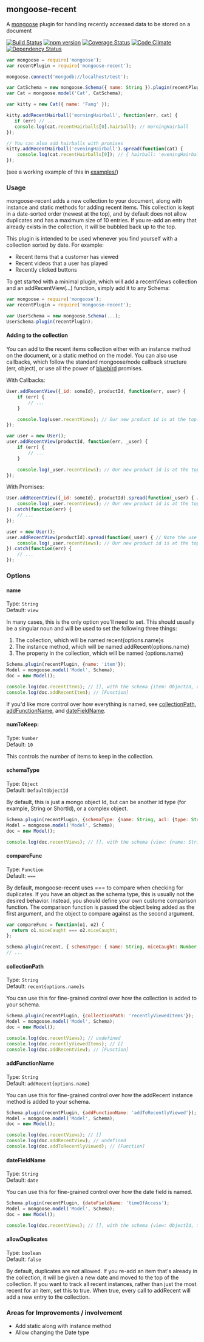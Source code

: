 ## mongoose-recent

A [mongoose](http://mongoosejs.com/) plugin for handling recently accessed data to be stored on a document

[![Build Status](https://travis-ci.org/jacob-meacham/mongoose-recent.svg?branch=master)](https://travis-ci.org/jacob-meacham/mongoose-recent)
[![npm version](https://badge.fury.io/js/mongoose-recent.svg)](http://badge.fury.io/js/mongoose-recent)
[![Coverage Status](https://coveralls.io/repos/jacob-meacham/mongoose-recent/badge.svg?branch=master)](https://coveralls.io/r/jacob-meacham/mongoose-recent?branch=master)
[![Code Climate](https://codeclimate.com/github/jacob-meacham/mongoose-recent/badges/gpa.svg)](https://codeclimate.com/github/jacob-meacham/mongoose-recent)
[![Dependency Status](https://www.versioneye.com/user/projects/554911185d4f9a0b9900127c/badge.svg?style=flat)](https://www.versioneye.com/user/projects/554911185d4f9a0b9900127c)

```javascript
var mongoose = require('mongoose');
var recentPlugin = require('mongoose-recent');

mongoose.connect('mongodb://localhost/test');

var CatSchema = new mongoose.Schema({ name: String }).plugin(recentPlugin, {name: 'hairball', schemaType: String});
var Cat = mongoose.model('Cat', CatSchema);

var kitty = new Cat({ name: 'Fang' });

kitty.addRecentHairball('morningHairball', function(err, cat) {
   if (err) // ...
   console.log(cat.recentHairballs[0].hairball); // morningHairball 
});

// You can also add hairballs with promises
kitty.addRecentHairball('eveningHairball').spread(function(cat) {
    console.log(cat.recentHairballs[0]); // { hairball: 'eveningHairball', date: Tue May 05 2015 10:17:53 }
});
```
(see a working example of this in [examples/](../blob/master/examples/))

### Usage
mongoose-recent adds a new collection to your document, along with instance and static methods for adding recent items. This collection is kept in a date-sorted order (newest at the top), and by default does not allow duplicates and has a maximum size of 10 entries. If you re-add an entry that already exists in the collection, it will be bubbled back up to the top.

This plugin is intended to be used whenever you find yourself with a collection sorted by date. For example:
* Recent items that a customer has viewed
* Recent videos that a user has played
* Recently clicked buttons

To get started with a minimal plugin, which will add a recentViews collection and an addRecentView(...) function, simply add it to any Schema:

```javascript
var mongoose = require('mongoose');
var recentPlugin = require('mongoose-recent');

var UserSchema = new mongoose.Schema(...);
UserSchema.plugin(recentPlugin);
```

#### Adding to the collection
You can add to the recent items collection either with an instance method on the document, or a static method on the model. You can also use callbacks, which follow the standard mongoose/node callback structure (err, object), or use all the power of [bluebird](https://github.com/petkaantonov/bluebird) promises.

With Callbacks:
```javascript
User.addRecentView({_id: someId}, productId, function(err, user) {
    if (err) {
        // ...
    }

    console.log(user.recentViews); // Our new product id is at the top.
});

var user = new User();
user.addRecentView(productId, function(err, _user) {
    if (err) {
        // ...
    }

    console.log(_user.recentViews); // Our new product id is at the top. 
});
```

With Promises:
```javascript
User.addRecentView({_id: someId}, productId).spread(function(_user) { // Pass in a query, just like you would for find one
    console.log(_user.recentViews); // Our new product id is at the top.
}).catch(function(err) {
    // ...
});

user = new User();
user.addRecentView(productId).spread(function(_user) { // Note the use of spread instead of then, because save returns (object, numAffected)
    console.log(_user.recentViews); // Our new product id is at the top.
}).catch(function(err) {
    // ...
});
```

### Options
#### name
Type: `String`<br/>
Default: `view`

In many cases, this is the only option you'll need to set. This should usually be a singular noun and will be used to set the following three things:

1. The collection, which will be named recent{options.name}s
2. The instance method, which will be named addRecent{options.name}
3. The property in the collection, which will be named {options.name}

```javascript
Schema.plugin(recentPlugin, {name: 'item'});
Model = mongoose.model('Model', Schema);
doc = new Model();

console.log(doc.recentItems); // [], with the schema {item: ObjectId, date: Date}
console.log(doc.addRecentItem); // [Function]
```

If you'd like more control over how everything is named, see [collectionPath](#collectionpath), [addFunctionName](#addfunctionname), and [dateFieldName](#datefieldname).

#### numToKeep:
Type: `Number`<br/>
Default: `10`

This controls the number of items to keep in the collection.

#### schemaType
Type: `Object`<br/>
Default: `DefaultObjectId`

By default, this is just a mongo object Id, but can be another id type (for example, String or ShortId), or a complex object.

```javascript
Schema.plugin(recentPlugin, {schemaType: {name: String, acl: {type: String, 'default': 'user'});
Model = mongoose.model('Model', Schema);
doc = new Model();

console.log(doc.recentViews); // [], with the schema {view: {name: String, acl: {type: String, 'default': 'user'}, date: Date}
```

#### compareFunc
Type: `Function`<br/>
Default: `===`

By default, mongoose-recent uses === to compare when checking for duplicates. If you have an object as the schema type, this is usually not the desired behavior. Instead, you should define your own custome comparison function. The comparison function is passed the object being added as the first argument, and the object to compare against as the second argument.

```javascript
var compareFunc = function(o1, o2) {
  return o1.miceCaught === o2.miceCaught;
};

Schema.plugin(recent, { schemaType: { name: String, miceCaught: Number }, compareFunc: compareFunc } );
// ...
```

#### collectionPath
Type: `String`<br/>
Default: `recent{options.name}s`

You can use this for fine-grained control over how the collection is added to your schema.

```javascript
Schema.plugin(recentPlugin, {collectionPath: 'recentlyViewedItems'});
Model = mongoose.model('Model', Schema);
doc = new Model();

console.log(doc.recentViews); // undefined
console.log(doc.recentlyViewedItems); // []
console.log(doc.addRecentView); // [Function]
```

#### addFunctionName
Type: `String`<br/>
Default: `addRecent{options.name}`

You can use this for fine-grained control over how the addRecent instance method is added to your schema.

```javascript
Schema.plugin(recentPlugin, {addFunctionName: 'addToRecentlyViewed'});
Model = mongoose.model('Model', Schema);
doc = new Model();

console.log(doc.recentViews); // []
console.log(doc.addRecentView); // undefined
console.log(doc.addToRecentlyViewed); // [Function]
```

#### dateFieldName
Type: `String`<br/>
Default: `date`

You can use this for fine-grained control over how the date field is named.

```javascript
Schema.plugin(recentPlugin, {dateFieldName: 'timeOfAccess');
Model = mongoose.model('Model', Schema);
doc = new Model();

console.log(doc.recentViews); // [], with the schema {view: ObjectId, timeOfAccess: Date}
```

#### allowDuplicates
Type: `boolean`<br/>
Default: `false`

By default, duplicates are not allowed. If you re-add an item that's already in the collection, it will be given a new date and moved to the top of the collection. If you want to track all recent instances, rather than just the most recent for an item, set this to true. When true, every call to addRecent will add a new entry to the collection.

### Areas for Improvements / involvement
* Add static along with instance method
* Allow changing the Date type
